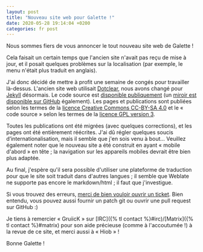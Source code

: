 ```yaml
---
layout: post
title: "Nouveau site web pour Galette !"
date: 2020-05-28 19:14:04 +0200
categories: fr post
---
```


Nous sommes fiers de vous annoncer le tout nouveau site web de Galette !

Cela faisait un certain temps que l'ancien site n'avait pas reçu de mise à jour, et il posait quelques problèmes sur la localisation (par exemple, le menu n'était plus traduit en anglais).

J'ai donc décidé de mettre à profit une semaine de congés pour travailler là-dessus. L'ancien site web utilisait [Dotclear](https://dotclear.org), nous avons changé pour [Jekyll](https://jekyllrb.com) désormais. Le code source est [disponible publiquement](https://git.tuxfamily.org/galette/website.git) (un [miroir est disponible sur GitHub](https://github.com/galette/website) également). Les pages et publications sont publiées selon les termes de la [licence Creative Commons CC-BY-SA
4.0](https://creativecommons.org/licenses/by-sa/4.0) et le « code source » selon les termes de la [licence GPL version 3](https://www.gnu.org/licenses/quick-guide-gplv3.en.html).

Toutes les publications ont été migrées (avec quelques corrections), et les pages ont été entièrement réécrites. J'ai dû régler quelques soucis d’internationalisation, mais il semble que j'en sois venu à bout... Veuillez également noter que le nouveau site a été construit en ayant « mobile d'abord » en tête ; la navigation sur les appareils mobiles devrait être bien plus adaptée.

Au final, j'espère qu'il sera possible d'utiliser une plateforme de traduction pour que le site soit traduit dans d'autres langues ; il semble que Weblate ne supporte pas encore le markdown/html ; il faut que j'investigue.

Si vous trouvez des erreurs, [merci de bien vouloir ouvrir un ticket](https://bugs.galette.eu/projects/website). Bien entendu, vous pouvez aussi fournir un patch git ou ouvrir une pull request sur GitHub :)

Je tiens à remercier « GruiicK » sur [IRC]({% tl contact %}#irc)/[Matrix]({% tl contact %}#matrix) pour son aide précieuse (comme à l'accoutumée !) à la revue de ce site, et merci aussi à « Hiob » !

Bonne Galette !
